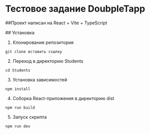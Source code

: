 <h1>Тестовое задание DoubpleTapp</h1> 
##Проект написан на React + Vite + TypeScript

 ## Установка 
1. Клонирование репозитория 

```git clone вставить ссылку```

2. Переход в директорию Students

```cd Students```

3. Установка зависимостей

```npm install```

4. Соборка React-приложения в директорию dist

```npm run build```

5. Запуск скрипта 

```npm run dev```
 

